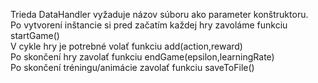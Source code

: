 Trieda DataHandler vyžaduje názov súboru ako parameter konštruktoru.  
Po vytvorení inštancie si pred začatím každej hry zavoláme funkciu startGame()  
V cykle hry je potrebné volať funkciu add(action,reward)  
Po skončení hry zavolať funkciu endGame(epsilon,learningRate)  
Po skončení tréningu/animácie zavolať funkciu saveToFile()  
